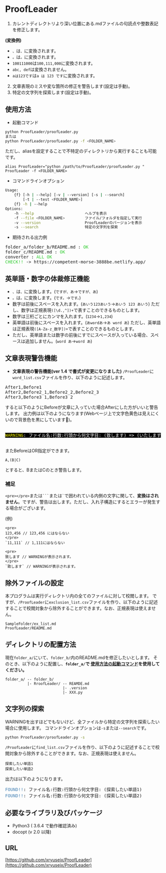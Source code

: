 # ProofLeader

1. カレントディレクトリより深い位置にある.mdファイルの句読点や整数表記を修正します。

**(変換例)**
* `、`は`、`に変換されます。
* `。`は`。`に変換されます。
* ` 100111000 `は` 100,111,000 `に変換されます。
* `abc, def`は変換されません。
* `aは123です`は`a は 123 です`に変換されます。

2. 文章表現のミスや変な箇所の修正を警告します(設定は手動)。
3. 特定の文字列を探索します(設定は手動)。

## 使用方法

* 起動コマンド

```sh
python ProofLeader/proofLeader.py
または
python ProofLeader/proofLeader.py -f <FOLDER_NAME>
```

ただし、aliasを設定することで不特定のディレクトリから実行することも可能です。
```
alias ProofLeader="python /path/to/ProofLeader/proofLeader.py "
ProofLeader -f <FOLDER_NAME>
```

* コマンドラインオプション
```sh
Usage:
    {f} [-h | --help] [-v | --version] [-s | --search]
        [-t | --test <FOLDER_NAME>]
    {f} -h | --help
Options:
    -h --help                       ヘルプを表示
    -f --file <FOLDER_NAME>         ファイル/フォルダを指定して実行
    -v --version                    ProofLeaderのバージョンを表示
    -s --search                     特定の文字列を探索
```

* 期待される出力例

<pre>
folder_a/folder_b/README.md : <font color="LimeGreen">OK</font>
folder_c/README.md : <font color="LimeGreen">OK</font>
converter : <font color="LimeGreen">ALL OK</font>
<font color="LimeGreen">CHECK!!</font> -> https://competent-morse-3888be.netlify.app/
</pre>

## 英単語・数字の体裁修正機能

* `、`は`、`に変換します。(`ですが、あ`→`ですが、あ`)
* `。`は`。`に変換します。(`です。`→`です。`)
* 数字は前後にスペースを入れます。(`あいう123あいう`→`あいう 123 あいう`)
ただし、数字は正規表現`([\d.,^])+`で表すことのできるものとします。
* 数字は三桁ごとにカンマを入れます。(`1234`→`1,234`)
* 英単語は前後にスペースを入れます。(`あwordあ`→`あ word あ`)
ただし、英単語は正規表現`([A-Za-z_数字])+`で表すことのできるものとします。
* ただし、英単語または数字の前後にすでにスペースが入っている場合、スペースは追加しません。(`word あ`→`word あ`)

## 文章表現警告機能

* **文章表現の警告機能(ver 1.4 で書式が変更になりました)**
`/ProofLeader`に`word_list.csv`ファイルを作り、以下のように記述します。

<pre>
After1,Before1
After2,Before2_1,Before2_2,Before2_3
After3,Before3_1,Before3_2
</pre>

すると以下のようにBeforeが文章に入っていた場合Afterにした方がいいと警告します。
出力例は以下のようになります(Webページ上で文字色黄色は見えにくいので背景色を黒にしています)。

<pre>
<span style="background-color:#000000">
<font color="Yellow">WARNING</font><font color="White">: ファイル名:行数:行頭から何文字目: (致します) => (いたします)</font>
</span>
</pre>

またBeforeはOR指定ができます。

```
A,(B|C)
```

とすると、BまたはCのとき警告します。

### 補足

`<pre></pre>`または`` ``` ``または`` ` ``で囲われている内側の文字に関して、**変換はされません**。ですが、警告は出します。ただし、入れ子構造にするとエラーが発生する場合がございます。

(例)

```
<pre>
123,456 // 123,456 にはならない
</pre>
`11,111` // 1,111にはならない
```

```
<pre>
致します // WARNINGが表示されます。
</pre>
`致します` // WARNINGが表示されます。
```

## 除外ファイルの設定

本プログラムは実行ディレクトリ内の全てのファイルに対して校閲します。
ですが、`/ProofLeader`に`exclusion_list.csv`ファイルを作り、以下のように記述することで校閲対象から除外することができます。なお、正規表現は使えません。

```
SampleFolder/ex_list.md
ProofLeader/README.md
```

## ディレクトリの配置方法

現在`folder_a/`にいて、`folder_b/`内のREADME.mdを修正したいとします。
そのとき、以下のように配置し、**`folder_a/`で [使用方法の起動コマンド](#使用方法)を使用してください。**

```
folder_a/ -- folder_b/
          |- RroofLeader/ -- REAMDE.md
                          |- .version
                          |- XXX.py
```

## 文字列の探索

WARNINGを出すほどでもないけど、全ファイルから特定の文字列を探索したい場合に使用します。
コマンドラインオプションは`-s`または`--search`です。

```sh
python ProofLeader/proofLeader.py -s
```

`/ProofLeader`に`find_list.csv`ファイルを作り、以下のように記述することで校閲対象から除外することができます。なお、正規表現は使えません。

```
探索したい単語1
探索したい単語2
```

出力は以下のようになります。

<pre>
<font color="SteelBlue">FOUND!!</font>: ファイル名:行数:行頭から何文字目: (探索したい単語1)
<font color="SteelBlue">FOUND!!</font>: ファイル名:行数:行頭から何文字目: (探索したい単語2)
</pre>


## 必要なライブラリ及びパッケージ

* Python3 ( 3.6.4 で動作確認済み)
* docopt (v 2.0 以降)

## URL

[https://github.com/xryuseix/ProofLeader](https://github.com/xryuseix/ProofLeader)
